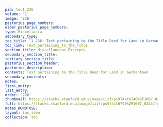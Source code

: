 ```yaml
---
pid: toc1_226
volume: '1'
image: '236'
pastorius_page_numbers: 
older_pastorius_page_numbers: 
type: Miscellania
secondary_type: 
toc_title: '1.236: Text pertaining to the Title Deed for Land in Germantown'
toc_link: Text_pertaining_to_the_Title
section_title: Miscellaneous Excerpts
secondary_section_title: 
tertiary_section_title: 
pastorius_section_header: 
pastorius_description: 
contents: Text pertaining to the Title Deed for Land in Germantown
secondary_contents: 
notes: 
first_entry: 
last_entry: 
order: '226'
thumbnail: https://stacks.stanford.edu/image/iiif/ps974xt6740%2F1607_0235/full/100,/0/default.jpg
full: https://stacks.stanford.edu/image/iiif/ps974xt6740%2F1607_0235/full/full/0/default.jpg
notes_DONOTUSE: 
layout: toc_item
collection: toc
---
```

